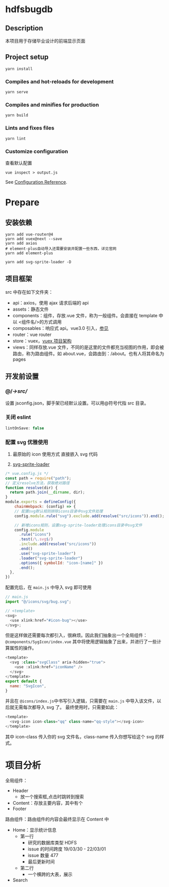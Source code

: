 # hdfsbugdb

## Description

本项目用于存储毕业设计的前端显示页面

## Project setup

```
yarn install
```

### Compiles and hot-reloads for development

```
yarn serve
```

### Compiles and minifies for production

```
yarn build
```

### Lints and fixes files

```
yarn lint
```

### Customize configuration

查看默认配置

```
vue inspect > output.js
```

See [Configuration Reference](https://cli.vuejs.org/config/).

# Prepare

## 安装依赖

```shell
yarn add vue-router@4
yarn add vuex@next --save
yarn add axios
# element-plus自动导入还需要安装并配置一些东西，详见官网
yarn add element-plus

yarn add svg-sprite-loader -D
```

## 项目框架

src 中存在如下文件夹：

- api：axios，使用 ajax 请求后端的 api
- assets：静态文件
- components：组件，存放.vue 文件，称为一般组件。会直接在 template 中以 <组件名/>的方式调用
- composables：响应式 api。vue3.0 引入，[参见](https://v3.cn.vuejs.org/guide/composition-api-introduction.html)
- router：vue router
- store：vuex，[vuex 项目架构](https://vuex.vuejs.org/zh/guide/structure.html)
- views：同样存放.vue 文件，不同的是这里的文件都充当视图的作用，即会被路由，称为路由组件。如 about.vue，会路由到：/about。也有人将其命名为 pages

## 开发前设置

### @/_->src/_

设置 jsconfig.json，脚手架已经默认设置。可以用@符号代指 src 目录。

### 关闭 eslint

```JavaScript
lintOnSave: false
```

### 配置 svg 优雅使用

1. 最原始的 icon 使用方式 直接嵌入 svg 代码

2. [svg-sprite-loader](https://github.com/JetBrains/svg-sprite-loader)

```JavaScript
/* vue.config.js */
const path = require("path");
// 定义resolve方法，获取绝对路径
function resolve(dir) {
  return path.join(__dirname, dir);
}
module.exports = defineConfig({
    chainWebpack: (config) => {
    // 配置svg默认规则排除icons目录中svg文件处理
    config.module.rule("svg").exclude.add(resolve("src/icons")).end();

    // 新增icons规则，设置svg-sprite-loader处理icons目录中svg文件
    config.module
      .rule("icons")
      .test(/\.svg$/)
      .include.add(resolve("src/icons"))
      .end()
      .use("svg-sprite-loader")
      .loader("svg-sprite-loader")
      .options({ symbolId: "icon-[name]" })
      .end();
  },
})
```

配置完后，在 `main.js` 中导入 svg 即可使用

```javascript
// main.js
import "@/icons/svg/bug.svg";

// <template>
<svg>
  <use xlink:href="#icon-bug"></use>
</svg>;
```

但是这样做还需要每次都引入，很麻烦。因此我们抽象出一个全局组件： `@components/SygIcon/index.vue`
其中将使用逻辑抽象了出来，并进行了一些计算属性的操作。

```JavaScript
<template>
  <svg :class="svgClass" aria-hidden="true">
    <use :xlink:href="iconName" />
  </svg>
</template>
export default {
  name: "SvgIcon",
}
```

并且在 `@icons/index.js`中书写引入逻辑，只需要在 `main.js` 中导入该文件，以后就无需每次都导入 svg 了。
最终使用时，只需要如此：

```javascript
<template>
  <svg-icon icon-class="qq" class-name="qq-style"></svg-icon>
</template>
```

其中 icon-class 传入你的 svg 文件名，class-name 传入你想写给这个 svg 的样式。

# 项目分析

全局组件：

- Header
  - 放一个搜索框,点击时跳转到搜索
- Content：存放主要内容，其中有个<router-view/>
- Footer

路由组件：路由组件的内容会最终显示在 Content 中

- Home：显示统计信息
  - 第一行
    - 研究的数据库类型 HDFS
    - issue 的时间跨度 19/03/30 - 22/03/01
    - issue 数量 477
    - 最后更新时间
  - 第二行
    - 一个横跨的大表，展示
- Search
